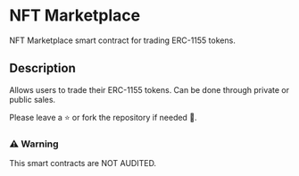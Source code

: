 # NFT Marketplace

NFT Marketplace smart contract for trading ERC-1155 tokens.

## Description

Allows users to trade their ERC-1155 tokens. Can be done through private or public sales.

Please leave a ⭐ or fork the repository if needed 🙂.


### ⚠ Warning

This smart contracts are NOT AUDITED.

